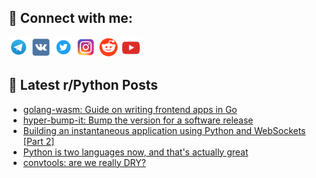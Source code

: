 ## 🔎 Connect with me:
[<img src="https://github.com/bullbesh/bullbesh/blob/main/images/Telegram.png" width="32" height="32" />](https://t.me/bullbesh)
[<img src="https://github.com/bullbesh/bullbesh/blob/main/images/VK.png" width="32" height="32" />](https://vk.com/bullbesh)
[<img src="https://github.com/bullbesh/bullbesh/blob/main/images/Twitter.png" width="32" height="32" />](https://twitter.com/bullbesh1)
[<img src="https://github.com/bullbesh/bullbesh/blob/main/images/Instagram.png" width="32" height="32" />](https://www.instagram.com/bullbesh)
[<img src="https://github.com/bullbesh/bullbesh/blob/main/images/Reddit.png" width="32" height="32" />](https://www.reddit.com/user/bullbesh)
[<img src="https://github.com/bullbesh/bullbesh/blob/main/images/YouTube.png" width="32" height="32" />](https://www.youtube.com/channel/UCtfjRs6uzgq5mfm8S06WTcg)

## 📕 Latest r/Python Posts
<!-- BLOG-POST-LIST:START -->
- [golang-wasm: Guide on writing frontend apps in Go](https://www.reddit.com/r/Python/comments/11ddxbv/golangwasm_guide_on_writing_frontend_apps_in_go/)
- [hyper-bump-it: Bump the version for a software release](https://www.reddit.com/r/Python/comments/11dd2cr/hyperbumpit_bump_the_version_for_a_software/)
- [Building an instantaneous application using Python and WebSockets [Part 2]](https://www.reddit.com/r/Python/comments/11dd21x/building_an_instantaneous_application_using/)
- [Python is two languages now, and that&#39;s actually great](https://www.reddit.com/r/Python/comments/11dc82i/python_is_two_languages_now_and_thats_actually/)
- [convtools: are we really DRY?](https://www.reddit.com/r/Python/comments/11dc6jb/convtools_are_we_really_dry/)
<!-- BLOG-POST-LIST:END -->
